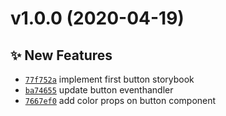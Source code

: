 # v1.0.0 (2020-04-19)

## ✨ New Features

- [`77f752a`](https://github.com/enneagone/enneagone-angular-ds/commit/77f752a)  implement first button storybook 
- [`ba74655`](https://github.com/enneagone/enneagone-angular-ds/commit/ba74655)  update button eventhandler 
- [`7667ef0`](https://github.com/enneagone/enneagone-angular-ds/commit/7667ef0)  add color props on button component
